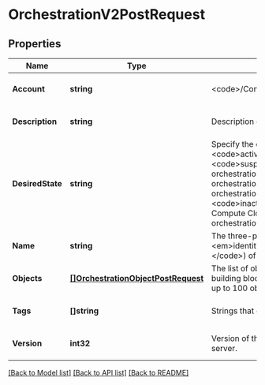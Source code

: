 # OrchestrationV2PostRequest

## Properties
Name | Type | Description | Notes
------------ | ------------- | ------------- | -------------
**Account** | **string** | &lt;code&gt;/Compute-&lt;em&gt;identity_domain&lt;/em&gt;/default&lt;/code&gt; | [optional] [default to null]
**Description** | **string** | Description of this orchestration | [optional] [default to null]
**DesiredState** | **string** | Specify the desired state of this orchestration: &lt;code&gt;active&lt;/code&gt;, &lt;code&gt;inactive&lt;/code&gt;, or &lt;code&gt;suspend&lt;/code&gt;. You can manage the state of the orchestration objects by changing the desired state of the orchestration.&lt;p&gt;* &lt;code&gt;active&lt;/code&gt;: Creates all the orchestration objects defined in the orchestration.&lt;p&gt;* &lt;code&gt;inactive&lt;/code&gt;: Adds the orchestration to Oracle Compute Cloud Service, but does not create any of the orchestration objects defined in the orchestration. | [default to null]
**Name** | **string** | The three-part name (&lt;code&gt;/Compute-&lt;em&gt;identity_domain&lt;/em&gt;/&lt;em&gt;user&lt;/em&gt;/&lt;em&gt;object&lt;/em&gt;&lt;/code&gt;) of the orchestration. | [default to null]
**Objects** | [**[]OrchestrationObjectPostRequest**](OrchestrationObject-post-request.md) | The list of objects in the orchestration. An object is the primary building block of an orchestration. An orchestration can contain up to 100 objects. | [default to null]
**Tags** | **[]string** | Strings that describe the orchestration and help you identify it. | [optional] [default to null]
**Version** | **int32** | Version of this orchestration. It is automatically generated by the server. | [optional] [default to null]

[[Back to Model list]](../README.md#documentation-for-models) [[Back to API list]](../README.md#documentation-for-api-endpoints) [[Back to README]](../README.md)


